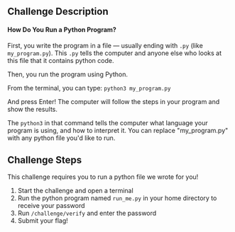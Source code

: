 ## Challenge Description
#### How Do You Run a Python Program?
First, you write the program in a file — usually ending with `.py` (like `my_program.py`). This `.py` tells the computer and anyone else who looks at this file that it contains python code.

Then, you run the program using Python.

From the terminal, you can type: 
```python3 my_program.py```


And press Enter! The computer will follow the steps in your program and show the results.

The `python3` in that command tells the computer what language your program is using, and how to interpret it.
You can replace "my_program.py" with any python file you'd like to run. 

## Challenge Steps
This challenge requires you to run a python file we wrote for you!

1. Start the challenge and open a terminal
2. Run the python program named `run_me.py` in your home directory to receive your password
3. Run `/challenge/verify` and enter the password
4. Submit your flag! 
